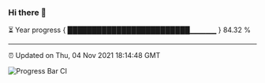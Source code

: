 ### Hi there 👋

⏳ Year progress { █████████████████████████▁▁▁▁▁ } 84.32 %

---

⏰ Updated on Thu, 04 Nov 2021 18:14:48 GMT

![Progress Bar CI](https://github.com/liununu/liununu/workflows/Progress%20Bar%20CI/badge.svg)
